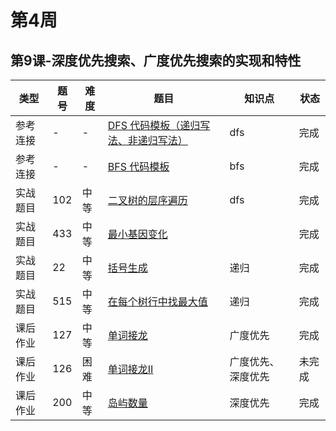 # 第4周
## 第9课-深度优先搜索、广度优先搜索的实现和特性
|类型|题号|难度|题目|知识点|状态|
|---|---|---|---|---|---|
|参考连接|-|-|[DFS 代码模板（递归写法、非递归写法）](./dfs)|dfs|完成|
|参考连接|-|-|[BFS 代码模板](./bfs)|bfs|完成|
|实战题目|102|中等|[二叉树的层序遍历](./binaryTreeLevelOrderTraversal)|dfs|完成|
|实战题目|433|中等|[最小基因变化](./minMutation)||完成|
|实战题目|22|中等|[括号生成](../Week_02/generateParenthesis)|递归|完成|
|实战题目|515|中等|[在每个树行中找最大值](./largestValues)|递归|完成|
|课后作业|127|中等|[单词接龙](./ladderLength)|广度优先|完成|
|课后作业|126|困难|[单词接龙II](./findLadders)|广度优先、深度优先|未完成|
|课后作业|200|中等|[岛屿数量](../Week_02/numberOfIslands)|深度优先|完成|
